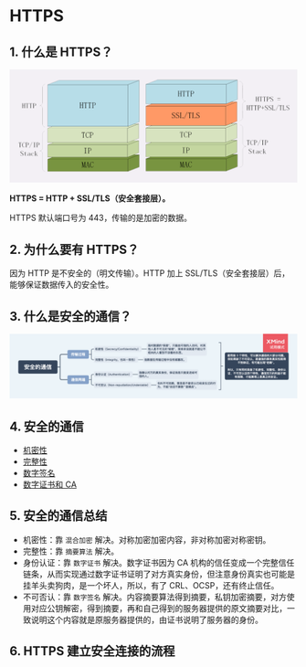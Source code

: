 # HTTPS

## 1. 什么是 HTTPS？

<img src="./assets/http-vs-https.png">

**HTTPS = HTTP + SSL/TLS（安全套接层）。**

HTTPS 默认端口号为 443，传输的是加密的数据。

## 2. 为什么要有 HTTPS？

因为 HTTP 是不安全的（明文传输）。HTTP 加上 SSL/TLS（安全套接层）后，能够保证数据传入的安全性。

## 3. 什么是安全的通信？

<img src="../../思维导图/安全的通信.png">

## 4. 安全的通信

- [机密性](./安全的通信/机密性.md)
- [完整性](./安全的通信/完整性.md)
- [数字签名](./安全的通信/数字签名.md)
- [数字证书和 CA](./安全的通信/数字证书和CA.md)

## 5. 安全的通信总结

- 机密性：靠 `混合加密` 解决。对称加密加密内容，非对称加密对称密钥。
- 完整性：靠 `摘要算法` 解决。
- 身份认证：靠 `数字证书` 解决。数字证书因为 CA 机构的信任变成一个完整信任链条，从而实现通过数字证书证明了对方真实身份，但注意身份真实也可能是挂羊头卖狗肉，是一个坏人，所以，有了 CRL、OCSP，还有终止信任。
- 不可否认：靠 `数字签名` 解决。内容摘要算法得到摘要，私钥加密摘要，对方使用对应公钥解密，得到摘要，再和自己得到的服务器提供的原文摘要对比，一致说明这个内容就是原服务器提供的，由证书说明了服务器的身份。

## 6. HTTPS 建立安全连接的流程


